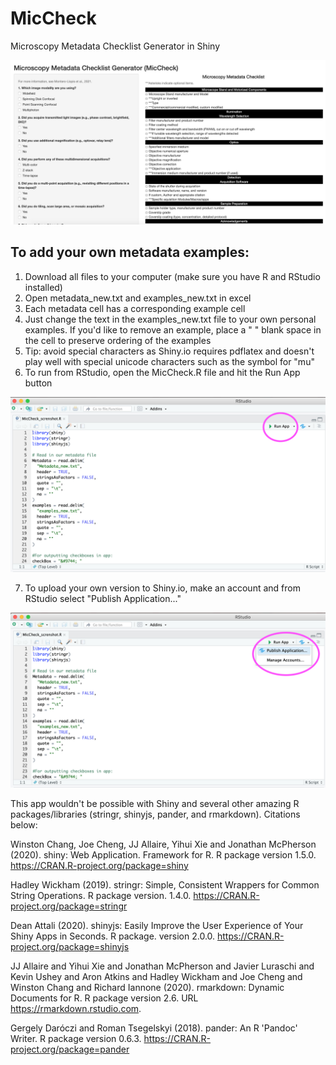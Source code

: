 # MicCheck
Microscopy Metadata Checklist Generator in Shiny
<p>
    <img src="MicCheck_UI.png" />
</p>

## To add your own metadata examples:
1. Download all files to your computer (make sure you have R and RStudio installed)
2. Open metadata_new.txt and examples_new.txt in excel
3. Each metadata cell has a corresponding example cell
4. Just change the text in the examples_new.txt file to your own personal examples. If you'd like to remove an example, place a " " blank space in the cell to preserve ordering of the examples
5. Tip: avoid special characters as Shiny.io requires pdflatex and doesn't play well with special unicode characters such as the symbol for "mu"
6. To run from RStudio, open the MicCheck.R file and hit the Run App button
<p>
    <img src="MicCheck_RunApp.png" />
</p>

7. To upload your own version to Shiny.io, make an account and from RStudio select "Publish Application..."
<p>
    <img src="MicCheck_publish.png" />
</p>

This app wouldn't be possible with Shiny and several other amazing R packages/libraries (stringr, shinyjs, pander, and rmarkdown). Citations below: 

Winston Chang, Joe Cheng, JJ Allaire, Yihui Xie and Jonathan McPherson (2020). shiny: Web Application. Framework for R. R package version 1.5.0. https://CRAN.R-project.org/package=shiny

Hadley Wickham (2019). stringr: Simple, Consistent Wrappers for Common String Operations. R package version. 1.4.0. https://CRAN.R-project.org/package=stringr

Dean Attali (2020). shinyjs: Easily Improve the User Experience of Your Shiny Apps in Seconds. R package. version 2.0.0. https://CRAN.R-project.org/package=shinyjs

JJ Allaire and Yihui Xie and Jonathan McPherson and Javier Luraschi and Kevin Ushey and Aron Atkins and Hadley Wickham and Joe Cheng and Winston Chang and Richard Iannone (2020). rmarkdown: Dynamic Documents for R. R package version 2.6. URL https://rmarkdown.rstudio.com.

Gergely Daróczi and Roman Tsegelskyi (2018). pander: An R 'Pandoc' Writer. R package version 0.6.3. https://CRAN.R-project.org/package=pander
